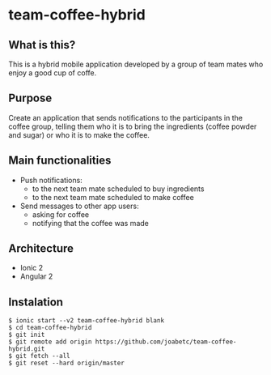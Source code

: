 # team-coffee-hybrid

## What is this?

This is a hybrid mobile application developed by a group of team mates who enjoy a good cup of coffe.

## Purpose

Create an application that sends notifications to the participants in the coffee group, telling them who it is to bring the ingredients (coffee powder and sugar) or who it is to make the coffee.

## Main functionalities

* Push notifications:
  * to the next team mate scheduled to buy ingredients
  * to the next team mate scheduled to make coffee
* Send messages to other app users:
  * asking for coffee
  * notifying that the coffee was made

## Architecture

* Ionic 2
* Angular 2

## Instalation

```
$ ionic start --v2 team-coffee-hybrid blank
$ cd team-coffee-hybrid
$ git init
$ git remote add origin https://github.com/joabetc/team-coffee-hybrid.git 
$ git fetch --all
$ git reset --hard origin/master 
```